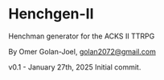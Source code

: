 # Henchgen-II
Henchman generator for the ACKS II TTRPG

By Omer Golan-Joel, golan2072@gmail.com

v0.1 - January 27th, 2025
Initial commit.
